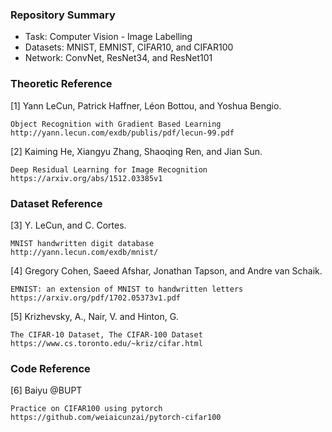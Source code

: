 ### Repository Summary ###
- Task: Computer Vision - Image Labelling
- Datasets: MNIST, EMNIST, CIFAR10, and CIFAR100
- Network: ConvNet, ResNet34, and ResNet101

### Theoretic Reference ###
[1] Yann LeCun, Patrick Haffner, Léon Bottou, and Yoshua Bengio.

    Object Recognition with Gradient Based Learning
    http://yann.lecun.com/exdb/publis/pdf/lecun-99.pdf

[2] Kaiming He, Xiangyu Zhang, Shaoqing Ren, and Jian Sun.

    Deep Residual Learning for Image Recognition
    https://arxiv.org/abs/1512.03385v1
    
### Dataset Reference ###
[3] Y. LeCun, and C. Cortes.

    MNIST handwritten digit database
    http://yann.lecun.com/exdb/mnist/

[4] Gregory Cohen, Saeed Afshar, Jonathan Tapson, and Andre van Schaik.

    EMNIST: an extension of MNIST to handwritten letters
    https://arxiv.org/pdf/1702.05373v1.pdf

[5] Krizhevsky, A., Nair, V. and Hinton, G.

    The CIFAR-10 Dataset, The CIFAR-100 Dataset
    https://www.cs.toronto.edu/~kriz/cifar.html
    
### Code Reference ### 
[6] Baiyu @BUPT

    Practice on CIFAR100 using pytorch
    https://github.com/weiaicunzai/pytorch-cifar100
